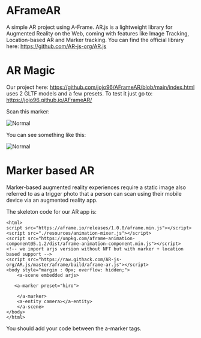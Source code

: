 # AFrameAR
A simple AR project using A-Frame. AR.js is a lightweight library for Augmented Reality on the Web, coming with features like Image Tracking, Location-based AR and Marker tracking.
You can find the official library here: https://github.com/AR-js-org/AR.js

# AR Magic

Our project here: https://github.com/jojo96/AFrameAR/blob/main/index.html uses 2 GLTF models and a few presets. To test it just go to:
https://jojo96.github.io/AFrameAR/

Scan this marker:

<img src="https://github.com/jojo96/AFrameAR/blob/main/hiro.png"  alt="Normal">


You can see something like this:

<img src="https://github.com/jojo96/AFrameAR/blob/main/AR%20GIF.gif"  alt="Normal">

# Marker based AR

Marker-based augmented reality experiences require a static image also referred to as a trigger photo that a person can scan using their mobile device via an augmented reality app.


The skeleton code for our AR app is:
	
    <html>
    script src="https://aframe.io/releases/1.0.0/aframe.min.js"></script>
	<script src="./resources/animation-mixer.js"></script>
	<script src="https://unpkg.com/aframe-animation-component@5.1.2/dist/aframe-animation-component.min.js"></script>
    <!-- we import arjs version without NFT but with marker + location based support -->
    <script src="https://raw.githack.com/AR-js-org/AR.js/master/aframe/build/aframe-ar.js"></script>
    <body style="margin : 0px; overflow: hidden;">
        <a-scene embedded arjs>
       
       <a-marker preset="hiro">
		
        </a-marker>
        <a-entity camera></a-entity>
        </a-scene>
    </body>	
    </html>


You should add your code between the a-marker tags.






